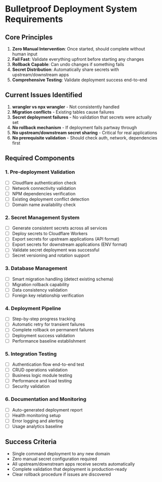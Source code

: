 # Bulletproof Deployment System Requirements

## Core Principles
1. **Zero Manual Intervention**: Once started, should complete without human input
2. **Fail Fast**: Validate everything upfront before starting any changes
3. **Rollback Capable**: Can undo changes if something fails
4. **Secret Distribution**: Automatically share secrets with upstream/downstream apps
5. **Comprehensive Testing**: Validate deployment success end-to-end

## Current Issues Identified
1. **wrangler vs npx wrangler** - Not consistently handled
2. **Migration conflicts** - Existing tables cause failures
3. **Secret deployment failures** - No validation that secrets were actually set
4. **No rollback mechanism** - If deployment fails partway through
5. **No upstream/downstream secret sharing** - Critical for real applications
6. **No prerequisite validation** - Should check auth, network, dependencies first

## Required Components

### 1. Pre-deployment Validation
- [ ] Cloudflare authentication check
- [ ] Network connectivity validation
- [ ] NPM dependencies verification
- [ ] Existing deployment conflict detection
- [ ] Domain name availability check

### 2. Secret Management System
- [ ] Generate consistent secrets across all services
- [ ] Deploy secrets to Cloudflare Workers
- [ ] Export secrets for upstream applications (API format)
- [ ] Export secrets for downstream applications (ENV format)
- [ ] Validate secret deployment was successful
- [ ] Secret versioning and rotation support

### 3. Database Management
- [ ] Smart migration handling (detect existing schema)
- [ ] Migration rollback capability
- [ ] Data consistency validation
- [ ] Foreign key relationship verification

### 4. Deployment Pipeline
- [ ] Step-by-step progress tracking
- [ ] Automatic retry for transient failures
- [ ] Complete rollback on permanent failures
- [ ] Deployment success validation
- [ ] Performance baseline establishment

### 5. Integration Testing
- [ ] Authentication flow end-to-end test
- [ ] CRUD operations validation
- [ ] Business logic module testing
- [ ] Performance and load testing
- [ ] Security validation

### 6. Documentation and Monitoring
- [ ] Auto-generated deployment report
- [ ] Health monitoring setup
- [ ] Error logging and alerting
- [ ] Usage analytics baseline

## Success Criteria
- Single command deployment to any new domain
- Zero manual secret configuration required
- All upstream/downstream apps receive secrets automatically
- Complete validation that deployment is production-ready
- Clear rollback procedure if issues are discovered